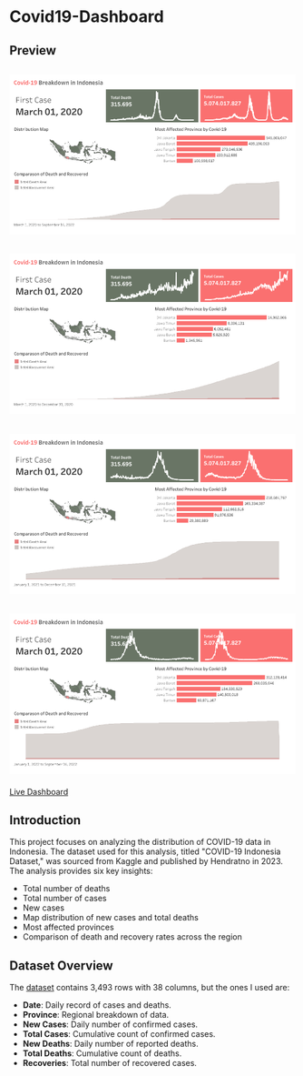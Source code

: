 # Covid19-Dashboard
## Preview
![Dashboard Preview](Image/CovidAll.png)
---
![Dashboard Preview](Image/Covid2020.png)
---
![Dashboard Preview](Image/Covid2021.png)
---
![Dashboard Preview](Image/Covid2022.png)
---
[Live Dashboard](https://public.tableau.com/app/profile/danendra.sajana/viz/covidsetengahjadi/Dashboard4)

## Introduction
This project focuses on analyzing the distribution of COVID-19 data in Indonesia. The dataset used for this analysis, titled "COVID-19 Indonesia Dataset," was sourced from Kaggle and published by Hendratno in 2023. The analysis provides six key insights:
- Total number of deaths
- Total number of cases
- New cases
- Map distribution of new cases and total deaths
- Most affected provinces
- Comparison of death and recovery rates across the region

## Dataset Overview
The [dataset](https://www.kaggle.com/datasets/hendratno/covid19-indonesia) contains 3,493 rows with 38 columns, but the ones I used are: 
- **Date**: Daily record of cases and deaths.
- **Province**: Regional breakdown of data.
- **New Cases**: Daily number of confirmed cases.
- **Total Cases**: Cumulative count of confirmed cases.
- **New Deaths**: Daily number of reported deaths.
- **Total Deaths**: Cumulative count of deaths.
- **Recoveries**: Total number of recovered cases.

